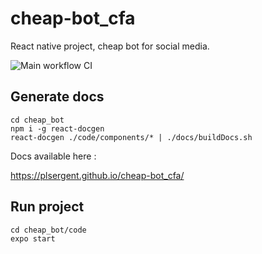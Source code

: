 # cheap-bot_cfa
React native project, cheap bot for social media.

![Main workflow CI](https://github.com/PLsergent/cheap-bot_cfa/workflows/Node.js%20CI/badge.svg)

## Generate docs
```
cd cheap_bot
npm i -g react-docgen
react-docgen ./code/components/* | ./docs/buildDocs.sh
```

Docs available here :

https://plsergent.github.io/cheap-bot_cfa/

## Run project
```
cd cheap_bot/code
expo start
```
